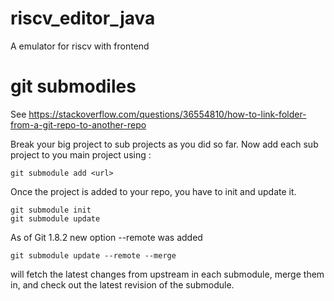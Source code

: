 # riscv_editor_java
A emulator for riscv with frontend

# git submodiles

See https://stackoverflow.com/questions/36554810/how-to-link-folder-from-a-git-repo-to-another-repo

Break your big project to sub projects as you did so far.
Now add each sub project to you main project using :

```
git submodule add <url>
```

Once the project is added to your repo, you have to init and update it.

```
git submodule init
git submodule update
```

As of Git 1.8.2 new option --remote was added

```
git submodule update --remote --merge
```

will fetch the latest changes from upstream in each submodule, merge them in, and check out the latest revision of the submodule.
